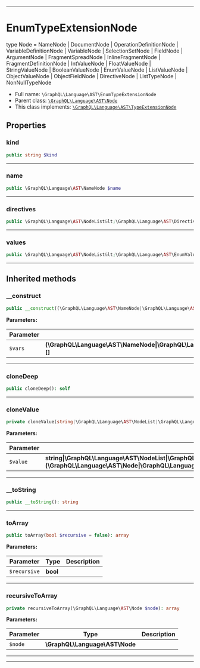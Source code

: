 ***

# EnumTypeExtensionNode

type Node = NameNode
| DocumentNode
| OperationDefinitionNode
| VariableDefinitionNode
| VariableNode
| SelectionSetNode
| FieldNode
| ArgumentNode
| FragmentSpreadNode
| InlineFragmentNode
| FragmentDefinitionNode
| IntValueNode
| FloatValueNode
| StringValueNode
| BooleanValueNode
| EnumValueNode
| ListValueNode
| ObjectValueNode
| ObjectFieldNode
| DirectiveNode
| ListTypeNode
| NonNullTypeNode



* Full name: `\GraphQL\Language\AST\EnumTypeExtensionNode`
* Parent class: [`\GraphQL\Language\AST\Node`](./Node.md)
* This class implements:
[`\GraphQL\Language\AST\TypeExtensionNode`](./TypeExtensionNode.md)



## Properties


### kind



```php
public string $kind
```






***

### name



```php
public \GraphQL\Language\AST\NameNode $name
```






***

### directives



```php
public \GraphQL\Language\AST\NodeList&lt;\GraphQL\Language\AST\DirectiveNode&gt; $directives
```






***

### values



```php
public \GraphQL\Language\AST\NodeList&lt;\GraphQL\Language\AST\EnumValueDefinitionNode&gt; $values
```






***



## Inherited methods


### __construct



```php
public __construct((\GraphQL\Language\AST\NameNode|\GraphQL\Language\AST\NodeList|\GraphQL\Language\AST\SelectionSetNode|\GraphQL\Language\AST\Location|string|int|bool|float|null)[] $vars): mixed
```








**Parameters:**

| Parameter | Type | Description |
|-----------|------|-------------|
| `$vars` | **(\GraphQL\Language\AST\NameNode&#124;\GraphQL\Language\AST\NodeList&#124;\GraphQL\Language\AST\SelectionSetNode&#124;\GraphQL\Language\AST\Location&#124;string&#124;int&#124;bool&#124;float&#124;null)[]** |  |




***

### cloneDeep



```php
public cloneDeep(): self
```











***

### cloneValue



```php
private cloneValue(string|\GraphQL\Language\AST\NodeList|\GraphQL\Language\AST\Location|\GraphQL\Language\AST\Node|(\GraphQL\Language\AST\Node|\GraphQL\Language\AST\NodeList|\GraphQL\Language\AST\Location)[] $value): string|\GraphQL\Language\AST\NodeList|\GraphQL\Language\AST\Location|\GraphQL\Language\AST\Node
```








**Parameters:**

| Parameter | Type | Description |
|-----------|------|-------------|
| `$value` | **string&#124;\GraphQL\Language\AST\NodeList&#124;\GraphQL\Language\AST\Location&#124;\GraphQL\Language\AST\Node&#124;(\GraphQL\Language\AST\Node&#124;\GraphQL\Language\AST\NodeList&#124;\GraphQL\Language\AST\Location)[]** |  |




***

### __toString



```php
public __toString(): string
```











***

### toArray



```php
public toArray(bool $recursive = false): array
```








**Parameters:**

| Parameter | Type | Description |
|-----------|------|-------------|
| `$recursive` | **bool** |  |




***

### recursiveToArray



```php
private recursiveToArray(\GraphQL\Language\AST\Node $node): array
```








**Parameters:**

| Parameter | Type | Description |
|-----------|------|-------------|
| `$node` | **\GraphQL\Language\AST\Node** |  |




***


***

